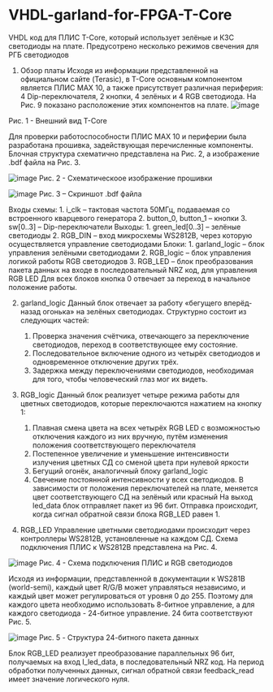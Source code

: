 # VHDL-garland-for-FPGA-T-Core
 VHDL код для ПЛИС T-Core, который использует зелёные и КЗС светодиоды на плате. Предусотрено несколько режимов свечения для РГБ светодиодов

1) Обзор платы
Исходя из информации представленной на официальном сайте (Terasic), в T-Core основным компонентом является ПЛИС MAX 10, а также присутствует различная периферия: 4 Dip-переключателя, 2 кнопки, 4 зелёных и 4 RGB светодиода. На Рис. 9 показано расположение этих компонентов на плате.
![image](https://user-images.githubusercontent.com/45430826/191076192-09ca134e-3ce9-4e11-a30f-e192c32054e7.png)

Рис. 1 - Внешний вид T-Core

Для проверки работоспособности ПЛИС MAX 10 и периферии была разработана прошивка, задействующая перечисленные компоненты. Блочная структура схематично представлена на Рис. 2, а изображение .bdf файла на Рис. 3.

![image](https://user-images.githubusercontent.com/45430826/191076303-fda8e5e7-953d-4906-8186-1a5c4768d56c.png)
Рис. 2 - Схематическоое изображение прошивки

![image](https://user-images.githubusercontent.com/45430826/191076319-19509ff0-dfeb-417d-8b0b-567afea140de.png)
Рис. 3 – Скриншот .bdf файла

Входы схемы:
    1. i_clk – тактовая частота 50МГц, подаваемая со встроенного кварцевого генератора
    2. button_0, button_1 – кнопки
    3. sw[0..3] – Dip-переключатели
Выходы:
    1. green_led[0..3] – зелёные светодиоды
    2. RGB_DIN – вход микросхемы WS2812B, через которую осуществляется управление светодиодами
Блоки:
    1. garland_logic – блок управления зелёными светодиодами
    2. RGB_logic – блок управления логикой работы RGB светодиодов
    3. RGB_LED – блок преобразования пакета данных на входе в последовательный NRZ код, для управления RGB LED
Для всех блоков кнопка 0 отвечает за переход в начальное положение работы.


2) garland_logic
Данный блок отвечает за работу «бегущего вперёд-назад огонька» на зелёных светодиодах. Структурно состоит из следующих частей:
    1. Проверка значения счётчика, отвечающего за переключение светодиодов, переход в соответствующее ему состояние.
    2. Последовательное включение одного из четырёх светодиодов и одновременное отключение других трёх.
    3. Задержка между переключениями светодиодов, необходимая для того, чтобы человеческий глаз мог их видеть.


3) RGB_logic
Данный блок реализует четыре режима работы для цветных светодиодов, которые переключаются нажатием на кнопку 1:
    1. Плавная смена цвета на всех четырёх RGB LED с возможностью отключения каждого из них вручную, путём изменения положения соответствующего переключателя
    2. Постепенное увеличение и уменьшение интенсивности излучения цветных СД со сменой цвета при нулевой яркости
    3. Бегущий огонёк, аналогичный блоку garland_logic
    4. Свечение постоянной интенсивности у всех светодиодов. В зависимости от положения переключателей на плате, меняется цвет соответствующего СД на зелёный или красный
На выход led_data блок отправляет пакет из 96 бит. Отправка происходит, когда сигнал обратной связи блока RGB_LED равен 1.


4) RGB_LED
Управление цветными светодиодами происходит через контроллеры WS2812B, установленные на каждом СД. Схема подключения ПЛИС к WS2812B представлена на Рис. 4.

![image](https://user-images.githubusercontent.com/45430826/191076774-d9cef111-d80d-4b82-98a9-72481ee7a31e.png)
Рис. 4 - Схема подключения ПЛИС и RGB светодиодов

Исходя из информации, представленной в документации к WS281B (world-semi), каждый цвет R/G/B может управляться независимо, и каждый цвет может регулироваться от уровня 0 до 255. Поэтому для каждого цвета необходимо использовать 8-битное управление, а для каждого светодиода - 24-битное управление. 24 бита соответствуют Рис. 5.

![image](https://user-images.githubusercontent.com/45430826/191076968-c6f6a6c3-f927-442c-ba16-38f8e026d806.png)
Рис. 5 - Cтруктура 24-битного пакета данных

Блок RGB_LED реализует преобразование параллельных 96 бит, получаемых на вход I_led_data, в последовательный NRZ код. На период обработки полученных данных, сигнал обратной связи feedback_read имеет значение логического нуля.
